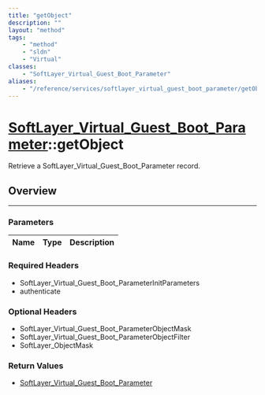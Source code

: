 ```yaml
---
title: "getObject"
description: ""
layout: "method"
tags:
    - "method"
    - "sldn"
    - "Virtual"
classes:
    - "SoftLayer_Virtual_Guest_Boot_Parameter"
aliases:
    - "/reference/services/softlayer_virtual_guest_boot_parameter/getObject"
---
```

# [SoftLayer_Virtual_Guest_Boot_Parameter](/reference/services/SoftLayer_Virtual_Guest_Boot_Parameter)::getObject


Retrieve a SoftLayer_Virtual_Guest_Boot_Parameter record.


## Overview 


-----

### Parameters 
|Name | Type | Description |
| --- | --- | --- |


### Required Headers
* SoftLayer_Virtual_Guest_Boot_ParameterInitParameters
* authenticate


### Optional Headers
* SoftLayer_Virtual_Guest_Boot_ParameterObjectMask
* SoftLayer_Virtual_Guest_Boot_ParameterObjectFilter
* SoftLayer_ObjectMask

### Return Values
* <a href='/reference/datatypes/SoftLayer_Virtual_Guest_Boot_Parameter'>SoftLayer_Virtual_Guest_Boot_Parameter </a>




